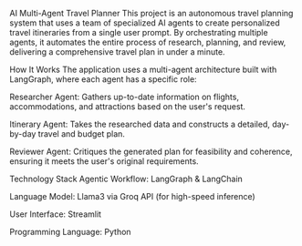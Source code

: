 AI Multi-Agent Travel Planner
This project is an autonomous travel planning system that uses a team of specialized AI agents to create personalized travel itineraries from a single user prompt. By orchestrating multiple agents, it automates the entire process of research, planning, and review, delivering a comprehensive travel plan in under a minute.

How It Works
The application uses a multi-agent architecture built with LangGraph, where each agent has a specific role:

Researcher Agent: Gathers up-to-date information on flights, accommodations, and attractions based on the user's request.

Itinerary Agent: Takes the researched data and constructs a detailed, day-by-day travel and budget plan.

Reviewer Agent: Critiques the generated plan for feasibility and coherence, ensuring it meets the user's original requirements.

Technology Stack
Agentic Workflow: LangGraph & LangChain

Language Model: Llama3 via Groq API (for high-speed inference)

User Interface: Streamlit

Programming Language: Python
